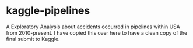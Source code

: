 # kaggle-pipelines
A Exploratory Analysis about accidents occurred in pipelines within USA from 2010-present.
I have copied this over here to have a clean copy of the final submit to Kaggle.
